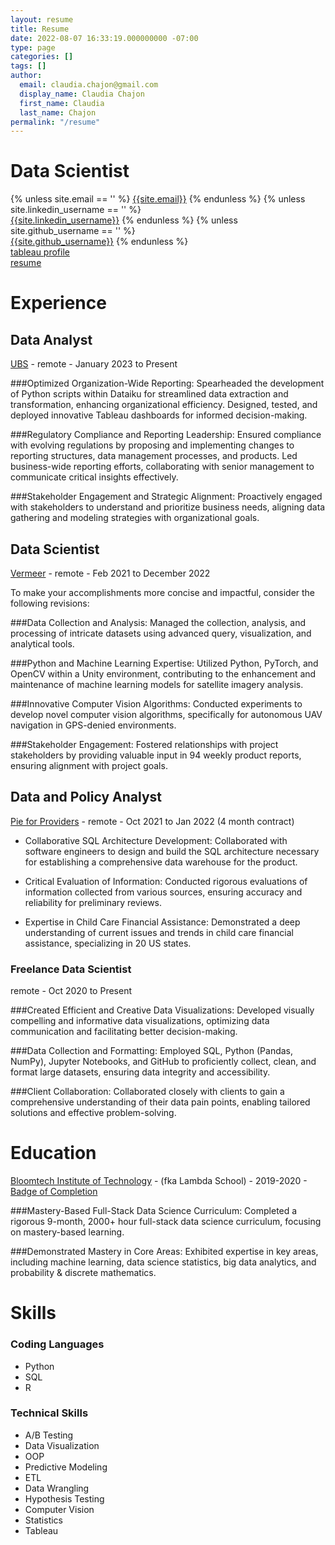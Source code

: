 ```yaml
---
layout: resume
title: Resume
date: 2022-08-07 16:33:19.000000000 -07:00
type: page
categories: []
tags: []
author:
  email: claudia.chajon@gmail.com
  display_name: Claudia Chajon
  first_name: Claudia
  last_name: Chajon
permalink: "/resume"
---
```


# Data Scientist

<div class="column is-full is-size-5">
{% unless site.email == '' %}
<a href="mailto:{{site.email}}" target="_blank" class="has-text-black"><i class="fas fa-envelope"></i> {{site.email}}</a>
{% endunless %}
{% unless site.linkedin_username == '' %}
<br />
<a href="http://www.linkedin.com/in/{{site.linkedin_username}}" target="_blank" class="has-text-black"><i class="fab fa-linkedin"></i> {{site.linkedin_username}}</a>
{% endunless %}
{% unless site.github_username == '' %}
<br />
<a href="http://www.github.com/{{site.github_username}}" target="_blank" class="has-text-black"><i class="fab fa-github"></i> {{site.github_username}}</a>
{% endunless %}
<br />
<a href="https://public.tableau.com/app/profile/claudia.chajon" target="_blank" class="has-text-black"><i class="fa fa-area-chart" aria-hidden="true"></i> tableau profile</a>
<br />
<a href="/assets/images/Claudia_Chajon_resume.pdf" target="_blank" class="has-text-black"><i class="fa fa-download" aria-hidden="true"></i> resume</a>
</div>

# Experience

## Data Analyst

[UBS](https://www.ubs.com/us/en.html) - remote - January 2023 to Present

###Optimized Organization-Wide Reporting:
Spearheaded the development of Python scripts within Dataiku for streamlined data extraction and transformation, enhancing organizational efficiency. Designed, tested, and deployed innovative Tableau dashboards for informed decision-making.

###Regulatory Compliance and Reporting Leadership:
Ensured compliance with evolving regulations by proposing and implementing changes to reporting structures, data management processes, and products. Led business-wide reporting efforts, collaborating with senior management to communicate critical insights effectively.

###Stakeholder Engagement and Strategic Alignment:
Proactively engaged with stakeholders to understand and prioritize business needs, aligning data gathering and modeling strategies with organizational goals.

## Data Scientist

[Vermeer](https://www.getvermeer.com/) - remote - Feb 2021 to December 2022

To make your accomplishments more concise and impactful, consider the following revisions:

###Data Collection and Analysis:
Managed the collection, analysis, and processing of intricate datasets using advanced query, visualization, and analytical tools.

###Python and Machine Learning Expertise:
Utilized Python, PyTorch, and OpenCV within a Unity environment, contributing to the enhancement and maintenance of machine learning models for satellite imagery analysis.

###Innovative Computer Vision Algorithms:
Conducted experiments to develop novel computer vision algorithms, specifically for autonomous UAV navigation in GPS-denied environments.

###Stakeholder Engagement:
Fostered relationships with project stakeholders by providing valuable input in 94 weekly product reports, ensuring alignment with project goals.

## Data and Policy Analyst

[Pie for Providers](https://www.pieforproviders.com/) - remote - Oct 2021 to Jan 2022 (4 month contract)

-    Collaborative SQL Architecture Development:
Collaborated with software engineers to design and build the SQL architecture necessary for establishing a comprehensive data warehouse for the product.

- Critical Evaluation of Information:
Conducted rigorous evaluations of information collected from various sources, ensuring accuracy and reliability for preliminary reviews.

- Expertise in Child Care Financial Assistance:
Demonstrated a deep understanding of current issues and trends in child care financial assistance, specializing in 20 US states.

### Freelance Data Scientist

remote - Oct 2020 to Present

###Created Efficient and Creative Data Visualizations:
Developed visually compelling and informative data visualizations, optimizing data communication and facilitating better    decision-making.

###Data Collection and Formatting:
Employed SQL, Python (Pandas, NumPy), Jupyter Notebooks, and GitHub to proficiently collect, clean, and format large datasets, ensuring data integrity and accessibility.

###Client Collaboration:
Collaborated closely with clients to gain a comprehensive understanding of their data pain points, enabling tailored solutions and effective problem-solving.

# Education

[Bloomtech Institute of Technology](https://www.bloomtech.com/hire-from-bloomtech) - (fka Lambda School) - 2019-2020 - [Badge of Completion](https://www.credly.com/badges/3c7186dc-dfb8-4a22-b974-5c5b7ab5803e/public_url)

###Mastery-Based Full-Stack Data Science Curriculum:
Completed a rigorous 9-month, 2000+ hour full-stack data science curriculum, focusing on mastery-based learning.

###Demonstrated Mastery in Core Areas:
Exhibited expertise in key areas, including machine learning, data science statistics, big data analytics, and probability & discrete mathematics.

# Skills

### Coding Languages
- Python
- SQL
- R

### Technical Skills

- A/B Testing
- Data Visualization
- OOP
- Predictive Modeling
- ETL
- Data Wrangling
- Hypothesis Testing
- Computer Vision
- Statistics
- Tableau



